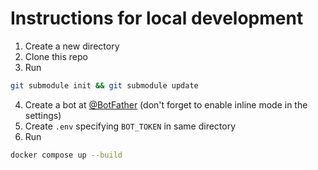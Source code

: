 # Instructions for local development

1. Create a new directory
2. Clone this repo
3. Run
```bash
git submodule init && git submodule update
```
4. Create a bot at [@BotFather](https://t.me/BotFather) (don't forget to enable inline mode in the settings)
5. Create `.env` specifying `BOT_TOKEN` in same directory
6. Run
```bash
docker compose up --build
```
